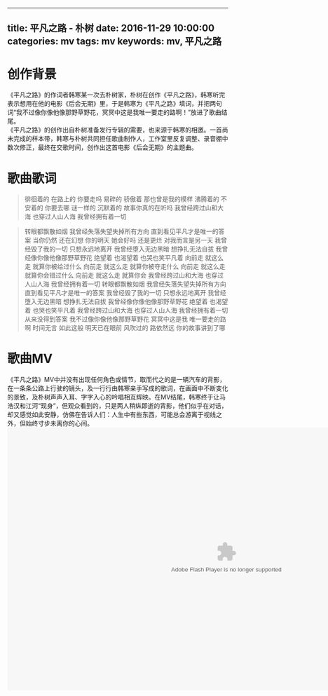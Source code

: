 
---
title: 平凡之路 - 朴树
date: 2016-11-29 10:00:00
categories: mv
tags: mv
keywords: mv, 平凡之路
---

# 创作背景

《平凡之路》的作词者韩寒某一次去朴树家，朴树在创作《平凡之路》，韩寒听完表示想用在他的电影《后会无期》里，于是韩寒为《平凡之路》填词，并把两句词“我不过像你像他像那野草野花，冥冥中这是我唯一要走的路啊！”放进了歌曲结尾。  
《平凡之路》的创作出自朴树准备发行专辑的需要，也来源于韩寒的相邀。一首尚未完成的样本带，韩寒与朴树共同担任歌曲制作人，工作室里反复调整、录音棚中数次修正，最终在交歌时间，创作出这首电影《后会无期》的主题曲。

# 歌曲歌词
>徘徊着的 在路上的
>你要走吗
>易碎的 骄傲着
>那也曾是我的模样
>沸腾着的 不安着的
>你要去哪
>谜一样的 沉默着的
>故事你真的在听吗
>我曾经跨过山和大海
>也穿过人山人海
>我曾经拥有着一切
<!-- more -->
>转眼都飘散如烟
>我曾经失落失望失掉所有方向
>直到看见平凡才是唯一的答案
>当你仍然 还在幻想
>你的明天
>她会好吗 还是更烂
>对我而言是另一天
>我曾经毁了我的一切
>只想永远地离开
>我曾经堕入无边黑暗
>想挣扎无法自拔
>我曾经像你像他像那野草野花
>绝望着 也渴望着 也哭也笑平凡着
>向前走 就这么走
>就算你被给过什么
>向前走 就这么走
>就算你被夺走什么
>向前走 就这么走
>就算你会错过什么
>向前走 就这么走
>就算你会
>我曾经跨过山和大海
>也穿过人山人海
>我曾经拥有着一切
>转眼都飘散如烟
>我曾经失落失望失掉所有方向
>直到看见平凡才是唯一的答案
>我曾经毁了我的一切
>只想永远地离开
>我曾经堕入无边黑暗
>想挣扎无法自拔
>我曾经像你像他像那野草野花
>绝望着 也渴望着 也哭也笑平凡着
>我曾经跨过山和大海
>也穿过人山人海
>我曾经拥有着一切
>从来没得到答案
>我不过像你像他像那野草野花
>冥冥中这是我 唯一要走的路啊
>时间无言 如此这般
>明天已在眼前
>风吹过的 路依然远
>你的故事讲到了哪

# 歌曲MV
《平凡之路》MV中并没有出现任何角色或情节，取而代之的是一辆汽车的背影，在一条条公路上行驶的镜头，及一行行由韩寒亲手写成的歌词，在画面中不断变化的景致，及朴树声声入耳、字字入心的吟唱相互辉映。在MV结尾，韩寒终于让马浩汉和江河“现身”，但观众看到的，只是两人稍纵即逝的背影，他们似乎在对话，却又感觉如此安静，仿佛在告诉人们：人生中有些东西，可能总会游离于视线之外，但始终寸步未离你的心间。  
<embed src="https://player.yinyuetai.com/video/player/2094298/a_3468898.swf" quality="high" width="1000" height="600" align="middle"  allowScriptAccess="sameDomain" allowfullscreen="true" type="application/x-shockwave-flash"></embed>